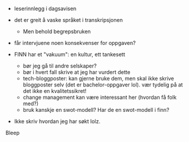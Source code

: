 - leserinnlegg i dagsavisen


- det er greit å vaske språket i transkripsjonen
    - Men behold begrepsbruken
- får intervjuene noen konsekvenser for oppgaven?
- FINN har et "vakuum": en kultur, ett tankesett
    - bør jeg gå til andre selskaper?
    - bør i hvert fall skrive at jeg har vurdert dette
    - tech-bloggposter: kan gjerne bruke dem, men skal ikke skrive bloggposter selv (det er bachelor-oppgaver lol). vær tydelig på at det ikke en kvalitetssikret!
    - change management kan være interessant her (hvordan få folk med?)
    - bruk kanskje en swot-modell? Har de en swot-modell i finn?
- Ikke skriv hvordan jeg har søkt lolz.

Bleep
